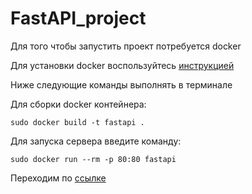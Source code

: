 # FastAPI_project
Для того чтобы запустить проект потребуется docker

Для установки docker воспользуйтесь [инструкцией](https://losst.pro/ustanovka-docker-na-ubuntu-16-04)

Ниже следующие команды выполнять в терминале

Для сборки docker контейнера: 

``
sudo docker build -t fastapi .
``

Для запуска сервера введите команду:

``
sudo docker run --rm -p 80:80 fastapi
``

Переходим по [ссылке](http://0.0.0.0:80)


